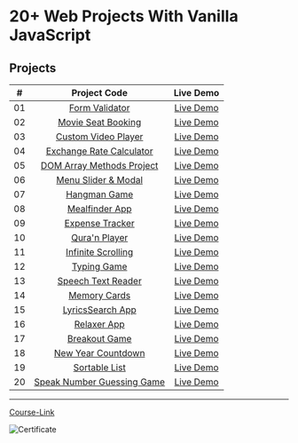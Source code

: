# 20+ Web Projects With Vanilla JavaScript

## Projects

|  #  |                          Project Code                           |                         Live Demo                          |
| :-: | :-------------------------------------------------------------: | :--------------------------------------------------------: |
| 01  |         [Form Validator](./Projects/01-Form-Validator/)         |   [Live Demo](https://form-validator-gryo.netlify.app/)    |
| 02  |     [Movie Seat Booking](./Projects/02-Movie-Seat-Booking/)     | [Live Demo](https://movie-seat-booking-gryo.netlify.app/)  |
| 03  |    [Custom Video Player](./Projects/03-Custom-Video-Player/)    | [Live Demo](https://custom-video-player-gryo.netlify.app/) |
| 04  |    [Exchange Rate Calculator](./Projects/04-Exchange-Rate/)     |    [Live Demo](https://exchange-calc-gryo.netlify.app/)    |
| 05  |  [DOM Array Methods Project](./Projects/05-DOM-Array-Methods/)  |  [Live Demo](https://dom-array-methods-gryo.netlify.app/)  |
| 06  |     [Menu Slider & Modal](./Projects/06-Modal-Menu-Slider/)     |  [Live Demo](https://modal-menu-slider-gryo.netlify.app/)  |
| 07  |             [Hangman Game](./Projects/07-Hangman/)              |       [Live Demo](https://hangman-gryo.netlify.app/)       |
| 08  |          [Mealfinder App](./Projects/08-Meal-Finder/)           |     [Live Demo](https://mealfinder-gryo.netlify.app/)      |
| 09  |        [Expense Tracker](./Projects/09-Expense-Tracker/)        |  [Live Demo](https://expenses-tracker-gryo.netlify.app/)   |
| 10  |          [Qura'n Player](./Projects/10-Quraan-Player/)          |    [Live Demo](https://quran-player-gryo.netlify.app/)     |
| 11  |     [Infinite Scrolling](./Projects/11-Infinite-Scrolling/)     |    [Live Demo](https://infinite-blog-gryo.netlify.app/)    |
| 12  |             [Typing Game](./Projects/12-Type-Race/)             |      [Live Demo](https://type-race-gryo.netlify.app/)      |
| 13  |     [Speech Text Reader](./Projects/13-Speech-Text-Reader/)     | [Live Demo](https://speech-text-reader-gryo.netlify.app/)  |
| 14  |           [Memory Cards](./Projects/14-Memory-Cards/)           |    [Live Demo](https://memory-cards-gryo.netlify.app/)     |
| 15  |        [LyricsSearch App](./Projects/15-Lyrics-Search/)         |    [Live Demo](https://lyrics-search-gryo.netlify.app/)    |
| 16  |              [Relaxer App](./Projects/16-Relaxer/)              |      [Live Demo](https://relaxer-gryo.netlify.app//)       |
| 17  |            [Breakout Game](./Projects/17-Breakout/)             |      [Live Demo](https://breakout-gryo.netlify.app/)       |
| 18  |     [New Year Countdown](./Projects/18-New-Year-Countdown/)     | [Live Demo](https://new-year-countdown-gryo.netlify.app/)  |
| 19  |          [Sortable List](./Projects/19-Sortable-List/)          |   [Live Demo](https://sahaba-sorting-gryo.netlify.app/)    |
| 20  | [Speak Number Guessing Game](./Projects/20-Speak-Number-Guess/) |    [Live Demo](https://number-guess-gryo.netlify.app/)     |

---

[Course-Link](https://www.udemy.com/course/web-projects-with-vanilla-javascript/)<br>

![Certificate](https://udemy-certificate.s3.amazonaws.com/image/UC-a2e999a3-5766-4c37-9b30-e5b9ceb146e9.jpg)
